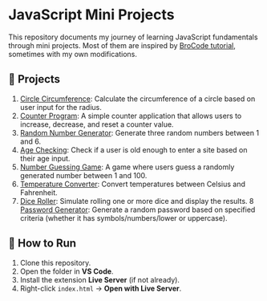 # JavaScript Mini Projects

This repository documents my journey of learning JavaScript fundamentals through mini projects. Most of them are inspired by [BroCode tutorial](https://www.youtube.com/@BroCodez), sometimes with my own modifications.

## 📂 Projects

1. [Circle Circumference](./circle-circumference): Calculate the circumference of a circle based on user input for the radius.
2. [Counter Program](./counter-program): A simple counter application that allows users to increase, decrease, and reset a counter value.
3. [Random Number Generator](./random-number-generator): Generate three random numbers between 1 and 6.
4. [Age Checking](./age-checking): Check if a user is old enough to enter a site based on their age input.
5. [Number Guessing Game](./guess-a-number): A game where users guess a randomly generated number between 1 and 100.
6. [Temperature Converter](./temperature-conversion): Convert temperatures between Celsius and Fahrenheit.
7. [Dice Roller](./dice-roller-program): Simulate rolling one or more dice and display the results.
   8 [Password Generator](./random-password-generator): Generate a random password based on specified criteria (whether it has symbols/numbers/lower or uppercase).

## 🚀 How to Run

1. Clone this repository.
2. Open the folder in **VS Code**.
3. Install the extension **Live Server** (if not already).
4. Right-click `index.html` → **Open with Live Server**.
